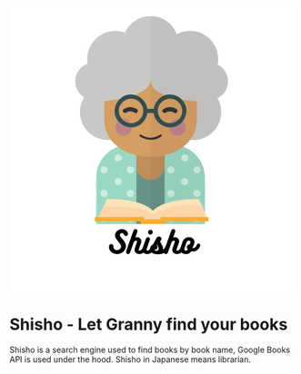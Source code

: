 ![Mokdan](./src/assets/shisho.png)

# Shisho - Let Granny find your books

Shisho is a search engine used to find books by book name, Google Books API is used under the hood.
Shisho in Japanese means librarian.

